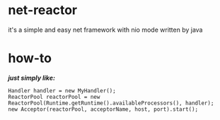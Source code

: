 # net-reactor
it's a simple and easy net framework with nio mode written by java


# how-to
***just simply like:***
```
Handler handler = new MyHandler();
ReactorPool reactorPool = new ReactorPool(Runtime.getRuntime().availableProcessors(), handler);
new Acceptor(reactorPool, acceptorName, host, port).start();
```